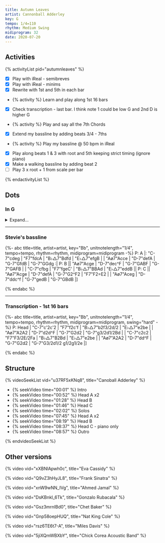 ```yaml
---
title: Autumn Leaves
artist: Cannonball Adderley
key: G
tempo: 1/4=110
rhythm: Medium Swing
midiprogram: 32
date: 2020-07-20
---
```


## Activities

{% activityList pid="autumnleaves" %}

- [x] Play with iReal - semibreves
- [x] Play with iReal - minims
- [x] Rewrite with 1st and 5th in each bar
- {% activity %} Learn and play along 1st 16 bars
- [x] Check transcription - last bar. I think note 1 could be low G and 2nd D is higher G
- {% activity %} Play and say all the 7th Chords
- [x] Extend my bassline by adding beats 3/4 - 7ths
- {% activity %} Play my bassline @ 50 bpm in iReal
- [x] Play along beats 1 & 3 with root and 5th keeping strict timing (ignore piano)
- [x] Make a walking bassline by adding beat 2
- [ ] Play 3 x root + 1 from scale per bar

{% endactivityList %}

## Dots

### In G

<details>
<summary>Expand...</summary>
<!-- prettier-ignore -->
{%- abc title=title, artist=artist, key=key,unitnotelength=1, tempo=tempo, rhythm=rhythm,  midiprogram=midiprogram -%}
P: A
|: "A-7"A | "D7"d | "G△7"G | "C△7"c |
| "F♯ø7"F | "B-7"B | "E-7"E | "E-7"E :|
P: B
|| "F♯ø7"F | "B-7"B | "E-7"E | "E-7"E |
| "A-7"A | "D7"d | "G△7"G | "C△7"c ||
P: C
|| "F♯ø7"F | "B-7"B | "E-7"E/2 "E♭7"_E/2 | "D7"D/2 "D♭7"_D/2 |
| "F♯ø7"F | "B-7"B | "E-7"E | "E-7"E |]

{% endabc %}

</details>

---

### Stevie's bassline

<!-- prettier-ignore -->
{%- abc title=title, artist=artist, key="Bb", unitnotelength="1/4", tempo=tempo, rhythm=rhythm,  midiprogram=midiprogram -%}
P: A
|: "C-7"cdeg | "F7"fdcA | "B♭△7"Bdfd | "E♭△7"efgB |
| "Aø7"Acce | "D-7"defA | "G-7"GfdB | "G-7"GGdg :|
P: B
|| "Aø7"Acge | "D-7"dec^F | "G-7"GABF | "G-7"GAFB |
| "C-7"cfbg | "F7"fgeC' | "B♭△7"BBAd | "E♭△7"eddB ||
P: C
|| "Aø7"Acge | "D-7"defA | "G-7"G2^F2 | "F7"F2=E2 |
| "Aø7"Aceg | "D-7"ddc^f | "G-7"gedB | "G-7"GBdB |]

{% endabc %}

---

### Transcription - 1st 16 bars

<!-- prettier-ignore -->
{%- abc title=title, artist=artist, key="Bb", unitnotelength="1/4", tempo=tempo, rhythm=rhythm,  midiprogram=midiprogram, swing="hard" -%}
P: Head
| "C-7"c'2c'2 | "F7"f2c'f | "B♭△7"b2f3/2d/2 | "E♭△7"e2be |
| "Aø7"A2A2 | "D-7"d2d^F | "G-7"G2d2 | "G-7"g3/2d1/2Bd |
| "C-7"c2c2 | "F7"F3/2E/2Fa | "B♭△7"B2Bd | "E♭△7"e2be |
| "Aø7"A2A2 | "D-7"dd^F | "G-7"G2d2 | "G-7"G3/2d1/2 g1/2g1/2e |]

{% endabc %}

## Structure

{% videoSeekList vid="u37RF5xKNq8", title="Canoball Adderley" %}

- {% seekVideo time="00:01" %} Intro
- {% seekVideo time="00:52" %} Head A x2
- {% seekVideo time="01:28" %} Head B
- {% seekVideo time="01:46" %} Head C
- {% seekVideo time="02:02" %} Solos
- {% seekVideo time="07:45" %} Head A x2
- {% seekVideo time="08:19" %} Head B
- {% seekVideo time="08:37" %} Head C - piano only
- {% seekVideo time="08:57" %} Outro

{% endvideoSeekList %}

## Other versions

{% video vid="xXBNlApwh0c", title="Eva Cassidy" %}

{% video vid="Q9vZ3hHyJL8", title="Frank Sinatra" %}

{% video vid="xnW9wNN_IVg", title="Ahmed Jamal" %}

{% video vid="DsKBnkI_6Tk", title="Gonzalo Rubacala" %}

{% video vid="Gsz3mrnIBd0", title="Chet Baker" %}

{% video vid="Gnp58oepHUQ", title="Nat King Cole" %}

{% video vid="rsz6TE6t7-A", title="Miles Davis" %}

{% video vid="5jiXQmWBXbY", title="Chick Corea Acoustic Band" %}
